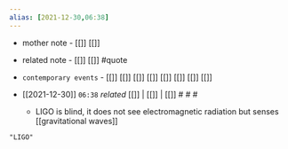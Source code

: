```yaml
---
alias: [2021-12-30,06:38]
---
```

- mother note - [[]] [[]]
- related note - [[]] [[]] #quote 
- `contemporary events` - [[]] [[]] [[]] [[]] [[]] [[]] [[]] [[]]

- [[2021-12-30]]  `06:38` _related_ [[]] | [[]] | [[]] # # #
	- LIGO is blind, it does not see electromagnetic radiation but senses [[gravitational waves]]

```query
"LIGO"
```